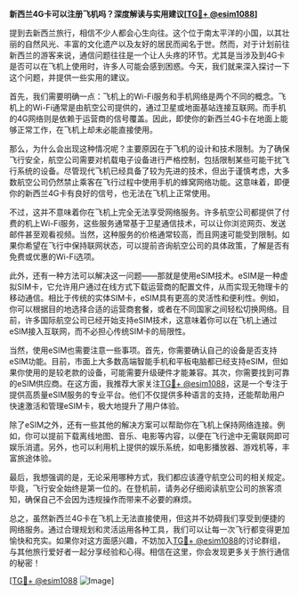 **新西兰4G卡可以注册飞机吗？深度解读与实用建议[[TG💪+ @esim1088](https://t.me/s/esim1088)]**

提到去新西兰旅行，相信不少人都会心生向往。这个位于南太平洋的小国，以其壮丽的自然风光、丰富的文化遗产以及友好的居民而闻名于世。然而，对于计划前往新西兰的游客来说，通信问题往往是一个让人头疼的环节。尤其是当涉及到4G卡是否可以在飞机上使用时，许多人可能会感到困惑。今天，我们就来深入探讨一下这个问题，并提供一些实用的建议。

首先，我们需要明确一点：飞机上的Wi-Fi服务和手机网络是两个不同的概念。飞机上的Wi-Fi通常是由航空公司提供的，通过卫星或地面基站连接互联网。而手机的4G网络则是依赖于运营商的信号覆盖。因此，即使你的新西兰4G卡在地面上能够正常工作，在飞机上却未必能直接使用。

那么，为什么会出现这种情况呢？主要原因在于飞机的设计和技术限制。为了确保飞行安全，航空公司需要对机载电子设备进行严格控制，包括限制某些可能干扰飞行系统的设备。尽管现代飞机已经具备了较为先进的技术，但出于谨慎考虑，大多数航空公司仍然禁止乘客在飞行过程中使用手机的蜂窝网络功能。这意味着，即便你的新西兰4G卡有良好的信号，也无法在飞机上正常使用。

不过，这并不意味着你在飞机上完全无法享受网络服务。许多航空公司都提供了付费的机上Wi-Fi服务，这些服务通常基于卫星通信技术，可以让你浏览网页、发送邮件甚至观看视频。当然，这种服务的价格通常较高，而且网速可能受到限制。如果你希望在飞行中保持联网状态，可以提前咨询航空公司的具体政策，了解是否有免费或优惠的Wi-Fi选项。

此外，还有一种方法可以解决这一问题——那就是使用eSIM技术。eSIM是一种虚拟SIM卡，它允许用户通过在线方式下载运营商的配置文件，从而实现无物理卡的移动通信。相比于传统的实体SIM卡，eSIM具有更高的灵活性和便利性。例如，你可以根据目的地选择合适的运营商套餐，或者在不同国家之间轻松切换网络。目前，许多国际航空公司已经开始支持eSIM技术，这意味着你可以在飞机上通过eSIM接入互联网，而不必担心传统SIM卡的局限性。

当然，使用eSIM也需要注意一些事项。首先，你需要确认自己的设备是否支持eSIM功能。目前，市面上大多数高端智能手机和平板电脑都已经支持eSIM，但如果你使用的是较老款的设备，可能需要升级硬件才能兼容。其次，你需要找到可靠的eSIM供应商。在这方面，我推荐大家关注[TG💪+ @esim1088](https://t.me/s/esim1088)，这是一个专注于提供高质量eSIM服务的专业平台。他们不仅提供多种语言的支持，还能帮助用户快速激活和管理eSIM卡，极大地提升了用户体验。

除了eSIM之外，还有一些其他的解决方案可以帮助你在飞机上保持网络连接。例如，你可以提前下载离线地图、音乐、电影等内容，以便在飞行途中无需联网即可娱乐消遣。另外，也可以利用机上提供的娱乐系统，如电影播放器、游戏机等，丰富旅途体验。

最后，我想强调的是，无论采用哪种方式，我们都应该遵守航空公司的相关规定。毕竟，飞行安全始终是第一位的。在登机前，请务必仔细阅读航空公司的旅客须知，确保自己不会因为违规操作而带来不必要的麻烦。

总之，虽然新西兰4G卡在飞机上无法直接使用，但这并不妨碍我们享受到便捷的网络服务。通过合理规划和灵活运用各种工具，我们可以让每一次飞行都变得更加愉快和充实。如果你对这方面感兴趣，不妨加入[TG💪+ @esim1088](https://t.me/s/esim1088)的讨论群组，与其他旅行爱好者一起分享经验和心得。相信在这里，你会发现更多关于旅行通信的秘密！

[[TG💪+ @esim1088](https://t.me/s/esim1088) ![Image](https://i.postimg.cc/4NQfJmqS/Snipaste-2025-05-13-00-14-12.png)]